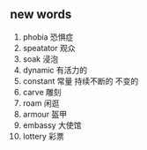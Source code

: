 ## new words

1. phobia 恐惧症
2. speatator 观众
3. soak 浸泡
4. dynamic 有活力的
5. constant 常量 持续不断的 不变的
6. carve 雕刻
7. roam 闲逛
8. armour 盔甲
9. embassy 大使馆
10. lottery 彩票
